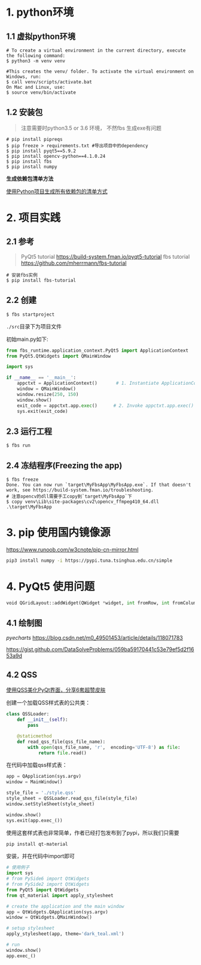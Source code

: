 # 1. python环境

## 1.1 虚拟python环境

```shell
# To create a virtual environment in the current directory, execute the following command:
$ python3 -m venv venv

#This creates the venv/ folder. To activate the virtual environment on Windows, run:
$ call venv/scripts/activate.bat
On Mac and Linux, use:
$ source venv/bin/activate
```

## 1.2 安装包

> 注意需要时python3.5 or 3.6 环境， 不然fbs 生成exe有问题

```shell
# pip install pipreqs
$ pip freeze > requirements.txt #导出项目中的dependency
$ pip install pyqt5==5.9.2
$ pip install opencv-python==4.1.0.24
$ pip install fbs
$ pip install numpy 
```

**生成依赖包清单方法**

[使用Python项目生成所有依赖包的清单方式](https://www.cnblogs.com/simadi/p/15375911.html)

# 2. 项目实践

##  2.1 参考

> PyQt5 tutorial https://build-system.fman.io/pyqt5-tutorial
> fbs tutorial https://github.com/mherrmann/fbs-tutorial

```shell
# 安装fbs实例
$ pip install fbs-tutorial
```



## 2.2  创建

```shell
$ fbs startproject
```

<code>./src</code>目录下为项目文件

初始main.py如下:

```python
from fbs_runtime.application_context.PyQt5 import ApplicationContext
from PyQt5.QtWidgets import QMainWindow

import sys

if __name__ == '__main__':
    appctxt = ApplicationContext()       # 1. Instantiate ApplicationContext
    window = QMainWindow()
    window.resize(250, 150)
    window.show()
    exit_code = appctxt.app.exec()      # 2. Invoke appctxt.app.exec()
    sys.exit(exit_code)
```



## 2.3 运行工程

```shel
$ fbs run
```

## 2.4 冻结程序(Freezing the app)

```shell
$ fbs freeze 
Done. You can now run `target\MyFbsApp\MyFbsApp.exe`. If that doesn't
work, see https://build-system.fman.io/troubleshooting.
# 注意opencv的dll需要手工copy到`target\MyFbsApp`下
$ copy venv\Lib\site-packages\cv2\opencv_ffmpeg410_64.dll .\target\MyFbsApp
```

# 3. pip 使用国内镜像源

https://www.runoob.com/w3cnote/pip-cn-mirror.html

```bash
pip3 install numpy -i https://pypi.tuna.tsinghua.edu.cn/simple

```

# 4. PyQt5 使用问题

``` python 
void QGridLayout::addWidget(QWidget *widget, int fromRow, int fromColumn, int rowSpan, int columnSpan, Qt::Alignment alignment = Qt::Alignment())
```

## 4.1 绘制图

*pyecharts* https://blog.csdn.net/m0_49501453/article/details/118071783

https://gist.github.com/DataSolveProblems/059ba59170441c53e79ef5d2f1653a9d

## 4.2 QSS

[使用QSS美化PyQt界面，分享6套超赞皮肤](https://zhuanlan.zhihu.com/p/390192953)

创建一个加载QSS样式表的公共类：

```python
class QSSLoader:
    def __init__(self):
        pass

    @staticmethod
    def read_qss_file(qss_file_name):
        with open(qss_file_name, 'r',  encoding='UTF-8') as file:
            return file.read()
```

在代码中加载qss样式表：

```python
app = QApplication(sys.argv)
window = MainWindow()

style_file = './style.qss'
style_sheet = QSSLoader.read_qss_file(style_file)
window.setStyleSheet(style_sheet)

window.show()
sys.exit(app.exec_())
```

使用这套样式表也非常简单，作者已经打包发布到了pypi，所以我们只需要

```bash
pip install qt-material
```

安装，并在代码中import即可

```python
# 使用例子
import sys
# from PySide6 import QtWidgets
# from PySide2 import QtWidgets
from PyQt5 import QtWidgets
from qt_material import apply_stylesheet

# create the application and the main window
app = QtWidgets.QApplication(sys.argv)
window = QtWidgets.QMainWindow()

# setup stylesheet
apply_stylesheet(app, theme='dark_teal.xml')

# run
window.show()
app.exec_()
```
